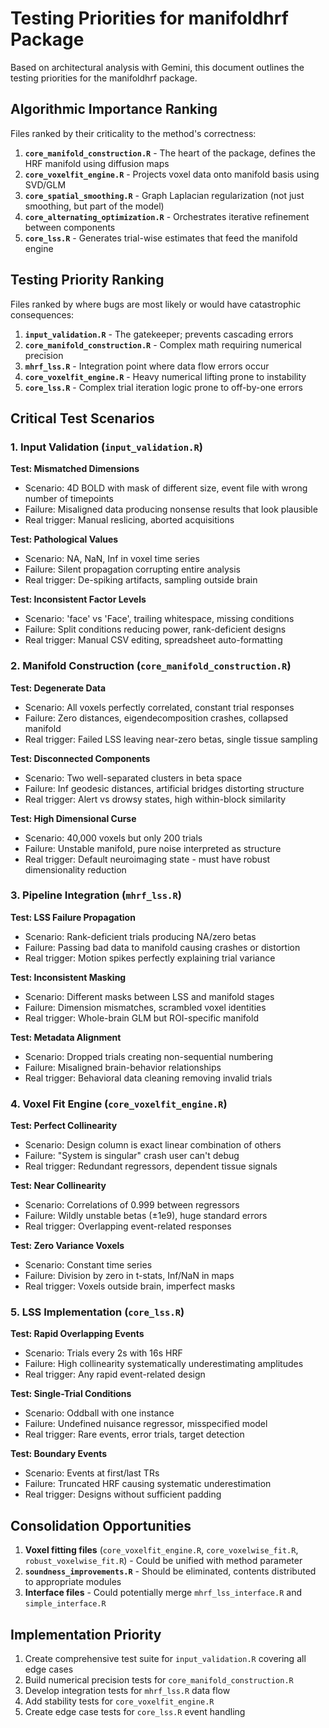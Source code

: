 # Testing Priorities for manifoldhrf Package

Based on architectural analysis with Gemini, this document outlines the testing priorities for the manifoldhrf package.

## Algorithmic Importance Ranking

Files ranked by their criticality to the method's correctness:

1. **`core_manifold_construction.R`** - The heart of the package, defines the HRF manifold using diffusion maps
2. **`core_voxelfit_engine.R`** - Projects voxel data onto manifold basis using SVD/GLM
3. **`core_spatial_smoothing.R`** - Graph Laplacian regularization (not just smoothing, but part of the model)
4. **`core_alternating_optimization.R`** - Orchestrates iterative refinement between components
5. **`core_lss.R`** - Generates trial-wise estimates that feed the manifold engine

## Testing Priority Ranking

Files ranked by where bugs are most likely or would have catastrophic consequences:

1. **`input_validation.R`** - The gatekeeper; prevents cascading errors
2. **`core_manifold_construction.R`** - Complex math requiring numerical precision
3. **`mhrf_lss.R`** - Integration point where data flow errors occur
4. **`core_voxelfit_engine.R`** - Heavy numerical lifting prone to instability
5. **`core_lss.R`** - Complex trial iteration logic prone to off-by-one errors

## Critical Test Scenarios

### 1. Input Validation (`input_validation.R`)

**Test: Mismatched Dimensions**
- Scenario: 4D BOLD with mask of different size, event file with wrong number of timepoints
- Failure: Misaligned data producing nonsense results that look plausible
- Real trigger: Manual reslicing, aborted acquisitions

**Test: Pathological Values**
- Scenario: NA, NaN, Inf in voxel time series
- Failure: Silent propagation corrupting entire analysis
- Real trigger: De-spiking artifacts, sampling outside brain

**Test: Inconsistent Factor Levels**
- Scenario: 'face' vs 'Face', trailing whitespace, missing conditions
- Failure: Split conditions reducing power, rank-deficient designs
- Real trigger: Manual CSV editing, spreadsheet auto-formatting

### 2. Manifold Construction (`core_manifold_construction.R`)

**Test: Degenerate Data**
- Scenario: All voxels perfectly correlated, constant trial responses
- Failure: Zero distances, eigendecomposition crashes, collapsed manifold
- Real trigger: Failed LSS leaving near-zero betas, single tissue sampling

**Test: Disconnected Components**
- Scenario: Two well-separated clusters in beta space
- Failure: Inf geodesic distances, artificial bridges distorting structure
- Real trigger: Alert vs drowsy states, high within-block similarity

**Test: High Dimensional Curse**
- Scenario: 40,000 voxels but only 200 trials
- Failure: Unstable manifold, pure noise interpreted as structure
- Real trigger: Default neuroimaging state - must have robust dimensionality reduction

### 3. Pipeline Integration (`mhrf_lss.R`)

**Test: LSS Failure Propagation**
- Scenario: Rank-deficient trials producing NA/zero betas
- Failure: Passing bad data to manifold causing crashes or distortion
- Real trigger: Motion spikes perfectly explaining trial variance

**Test: Inconsistent Masking**
- Scenario: Different masks between LSS and manifold stages
- Failure: Dimension mismatches, scrambled voxel identities
- Real trigger: Whole-brain GLM but ROI-specific manifold

**Test: Metadata Alignment**
- Scenario: Dropped trials creating non-sequential numbering
- Failure: Misaligned brain-behavior relationships
- Real trigger: Behavioral data cleaning removing invalid trials

### 4. Voxel Fit Engine (`core_voxelfit_engine.R`)

**Test: Perfect Collinearity**
- Scenario: Design column is exact linear combination of others
- Failure: "System is singular" crash user can't debug
- Real trigger: Redundant regressors, dependent tissue signals

**Test: Near Collinearity**
- Scenario: Correlations of 0.999 between regressors
- Failure: Wildly unstable betas (±1e9), huge standard errors
- Real trigger: Overlapping event-related responses

**Test: Zero Variance Voxels**
- Scenario: Constant time series
- Failure: Division by zero in t-stats, Inf/NaN in maps
- Real trigger: Voxels outside brain, imperfect masks

### 5. LSS Implementation (`core_lss.R`)

**Test: Rapid Overlapping Events**
- Scenario: Trials every 2s with 16s HRF
- Failure: High collinearity systematically underestimating amplitudes
- Real trigger: Any rapid event-related design

**Test: Single-Trial Conditions**
- Scenario: Oddball with one instance
- Failure: Undefined nuisance regressor, misspecified model
- Real trigger: Rare events, error trials, target detection

**Test: Boundary Events**
- Scenario: Events at first/last TRs
- Failure: Truncated HRF causing systematic underestimation
- Real trigger: Designs without sufficient padding

## Consolidation Opportunities

1. **Voxel fitting files** (`core_voxelfit_engine.R`, `core_voxelwise_fit.R`, `robust_voxelwise_fit.R`) - Could be unified with method parameter
2. **`soundness_improvements.R`** - Should be eliminated, contents distributed to appropriate modules
3. **Interface files** - Could potentially merge `mhrf_lss_interface.R` and `simple_interface.R`

## Implementation Priority

1. Create comprehensive test suite for `input_validation.R` covering all edge cases
2. Build numerical precision tests for `core_manifold_construction.R`
3. Develop integration tests for `mhrf_lss.R` data flow
4. Add stability tests for `core_voxelfit_engine.R`
5. Create edge case tests for `core_lss.R` event handling